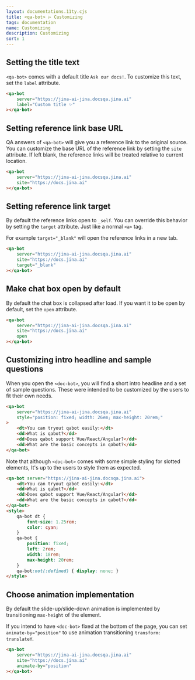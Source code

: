 ```yaml
---
layout: documentations.11ty.cjs
title: <qa-bot> ⌲ Customizing
tags: documentation
name: Customizing
description: Customizing
sort: 1
---
```

## Setting the title text
`<qa-bot>` comes with a default title `Ask our docs!`. To customize this text, set the `label` attribute.
```html
<qa-bot
    server="https://jina-ai-jina.docsqa.jina.ai"
    label="Custom title ✨"
></qa-bot>
```
## Setting reference link base URL
QA answers of `<qa-bot>` will give you a reference link to the original source.
You can customize the base URL of the reference link by setting the `site` attribute. 
If left blank, the reference links will be treated relative to current location. 
```html
<qa-bot
    server="https://jina-ai-jina.docsqa.jina.ai"
    site="https://docs.jina.ai"
></qa-bot>
```

## Setting reference link target
By default the reference links open to `_self`. You can override this behavior by setting the `target` attribute. Just like a normal `<a>` tag.

For example `target="_blank"` will open the reference links in a new tab.
```html
<qa-bot
    server="https://jina-ai-jina.docsqa.jina.ai"
    site="https://docs.jina.ai"
    target="_blank"
></qa-bot>
```

## Make chat box open by default
By default the chat box is collapsed after load. If you want it to be open by default, set the `open` attribute.

```html
<qa-bot
    server="https://jina-ai-jina.docsqa.jina.ai"
    site="https://docs.jina.ai"
    open
></qa-bot>
```

## Customizing intro headline and sample questions
When you open the `<doc-bot>`, you will find a short intro headline and a set of sample questions.
These were intended to be customized by the users to fit their own needs.
```html
<qa-bot
    server="https://jina-ai-jina.docsqa.jina.ai"    
    style="position: fixed; width: 26em; max-height: 20rem;"
>
    <dt>You can tryout qabot easily:</dt>
    <dd>What is qabot?</dd>
    <dd>Does qabot support Vue/React/Angular?</dd>
    <dd>What are the basic concepts in qabot?</dd>
</qa-bot>
```
Note that although `<doc-bot>` comes with some simple styling for slotted elements, It's up to the users to style them as expected.

```html
<qa-bot server="https://jina-ai-jina.docsqa.jina.ai">
    <dt>You can tryout qabot easily:</dt>
    <dd>What is qabot?</dd>
    <dd>Does qabot support Vue/React/Angular?</dd>
    <dd>What are the basic concepts in qabot?</dd>
</qa-bot>
<style>
    qa-bot dt {
        font-size: 1.25rem;
        color: cyan;
    }
    qa-bot {
        position: fixed; 
        left: 2rem; 
        width: 18rem; 
        max-height: 20rem;
    }
    qa-bot:not(:defined) { display: none; }
</style>
```
## Choose animation implementation
By default the slide-up/slide-down animation is implemented by transitioning `max-height` of the element.

If you intend to have `<doc-bot>` fixed at the bottom of the page, you can set `animate-by="position"` to use animation transitioning `transform: translateY`.

```html
<qa-bot
    server="https://jina-ai-jina.docsqa.jina.ai"
    site="https://docs.jina.ai"
    animate-by="position"
></qa-bot>
```

<qa-bot server="https://jina-ai-jina.docsqa.jina.ai" label="Ask me about Jina ✨" site="https://docs.jina.ai" open animate-by="position">
    <dt>You can tryout qabot easily:</dt>
    <dd>What is qabot?</dd>
    <dd>Does qabot support Vue/React/Angular?</dd>
    <dd>What are the basic concepts in qabot?</dd>
</qa-bot>

<style>
    qa-bot dt {
        font-size: 1.25rem;
        color: cyan;
    }
    qa-bot {
        position: fixed; 
        left: 2rem; 
        width: 18rem; 
        max-height: 20rem;
    }
    qa-bot:not(:defined) { display: none; }
</style>
